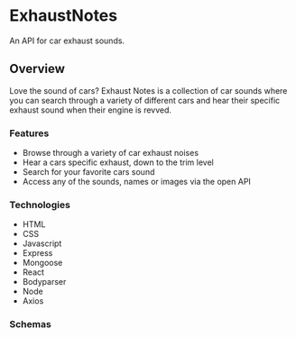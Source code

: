 # ExhaustNotes
An API for car exhaust sounds.


## Overview
Love the sound of cars? Exhaust Notes is a collection of car sounds where you can search through a variety of different cars and hear their specific exhaust sound when their engine is revved.

### Features
- Browse through a variety of car exhaust noises
- Hear a cars specific exhaust, down to the trim level
- Search for your favorite cars sound
- Access any of the sounds, names or images via the open API


### Technologies
- HTML
- CSS
- Javascript
- Express
- Mongoose
- React
- Bodyparser
- Node
- Axios

### Schemas

